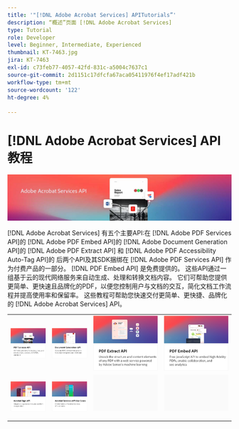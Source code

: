 ```yaml
---
title: '"[!DNL Adobe Acrobat Services] APITutorials”'
description: “概述”页面 [!DNL Adobe Acrobat Services]
type: Tutorial
role: Developer
level: Beginner, Intermediate, Experienced
thumbnail: KT-7463.jpg
jira: KT-7463
exl-id: c73feb77-4057-42fd-831c-a5004c7637c1
source-git-commit: 2d1151c17dfcfa67aca05411976f4ef17adf421b
workflow-type: tm+mt
source-wordcount: '122'
ht-degree: 4%

---
```


# [!DNL Adobe Acrobat Services] API教程

![[!DNL Acrobat Services] 横幅](assets/acrobatserviceshero.jpg)

[!DNL Adobe Acrobat Services] 有五个主要API:在 [!DNL Adobe PDF Services API]的 [!DNL Adobe PDF Embed API]的 [!DNL Adobe Document Generation API]的 [!DNL Adobe PDF Extract API] 和 [!DNL Adobe PDF Accessibility Auto-Tag API]的 后两个API及其SDK捆绑在 [!DNL Adobe PDF Services API] 作为付费产品的一部分。 [!DNL PDF Embed API] 是免费提供的。 这些API通过一组基于云的现代网络服务来自动生成、处理和转换文档内容。 它们可帮助您提供更简单、更快速且品牌化的PDF，以便您控制用户与文档的交互，简化文档工作流程并提高使用率和保留率。 这些教程可帮助您快速交付更简单、更快捷、品牌化的 [!DNL Adobe Acrobat Services] API。

<table style="table-layout:fixed">
<tr>
 <td>
   <a href="pdfservices/overview-pdfservices.md">
      <img alt="PDF Services API" src="assets/pdfservicescard.png" />
   </a>
  </td>
  <td>
   <a href="docgen/overview-docgen.md">
      <img alt="文档生成API" src="assets/docgencard.png" />
   </a>
  </td>
  <td>
   <a href="pdfextract/overview-extract.md">
      <img alt="PDF提取API" src="assets/pdfextractcard.png" />
   </a>
  </td>
  <td>
   <a href="pdfembed/overview-embed.md">
      <img alt="Adobe PDF Tools API和Java快速入门" src="assets/pdfembedcard.png" />
   </a>
  </td>
</tr>
<tr>
  <td>
   <a href="acrobatsign/overview-sign.md">
      <img alt="Acrobat Sign API" src="assets/acrobatsigncard.png" />
   </a>
  </td>
 <td>
   <a href="usecases/overview-usecases.md">
      <img alt="[!DNL Adobe Acrobat Services] API使用案例" src="assets/usecasescard.png" />
   </a>
  </td>
  <td>
    <img alt="间隔条" src="assets/GrayBanner_Placeholder.png" />
    <div>
    <br>
  </td>
  <td>
    <img alt="间隔条" src="assets/GrayBanner_Placeholder.png" />
    <div>
    <br>
  </td>
</tr>
</table>
